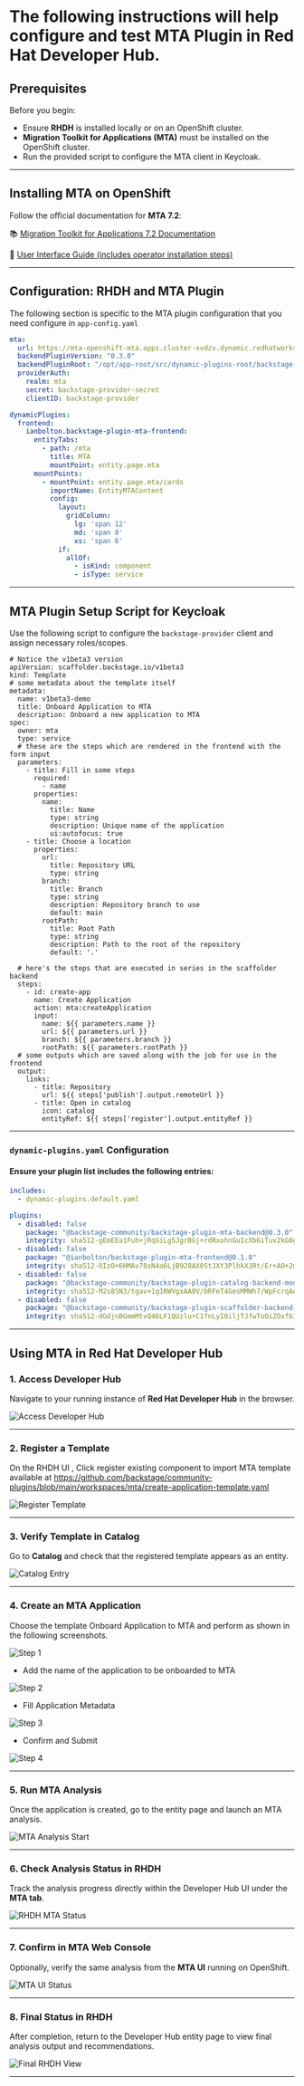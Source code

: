 
# The following instructions will help configure and test MTA Plugin in Red Hat Developer Hub.

## Prerequisites

Before you begin:

- Ensure **RHDH** is installed locally or on an OpenShift cluster.
- **Migration Toolkit for Applications (MTA)** must be installed on the OpenShift cluster.
- Run the provided script to configure the MTA client in Keycloak.

---

## Installing MTA on OpenShift

Follow the official documentation for **MTA 7.2**:

📚 [Migration Toolkit for Applications 7.2 Documentation](https://docs.redhat.com/en/documentation/migration_toolkit_for_applications/7.2/)

🔧 [User Interface Guide (includes operator installation steps)](https://docs.redhat.com/en/documentation/migration_toolkit_for_applications/7.2/html/user_interface_guide/index)

---

## Configuration: RHDH and MTA Plugin


The following section is specific to the MTA plugin configuration that you need configure in `app-config.yaml`

```yaml
mta:
  url: https://mta-openshift-mta.apps.cluster-xvdzv.dynamic.redhatworkshops.io
  backendPluginVersion: "0.3.0"
  backendPluginRoot: "/opt/app-root/src/dynamic-plugins-root/backstage-community-backstage-plugin-mta-backend-0.3.0"
  providerAuth:
    realm: mta
    secret: backstage-provider-secret
    clientID: backstage-provider

dynamicPlugins:
  frontend: 
    ianbolton.backstage-plugin-mta-frontend:
      entityTabs:
        - path: /mta
          title: MTA
          mountPoint: entity.page.mta
      mountPoints:
        - mountPoint: entity.page.mta/cards
          importName: EntityMTAContent
          config:
            layout:
              gridColumn:
                lg: 'span 12'
                md: 'span 8'
                xs: 'span 6'
            if:
              allOf:
                - isKind: component 
                - isType: service
```

---

## MTA Plugin Setup Script for Keycloak

Use the following script to configure the `backstage-provider` client and assign necessary roles/scopes.



```
# Notice the v1beta3 version
apiVersion: scaffolder.backstage.io/v1beta3
kind: Template
# some metadata about the template itself
metadata:
  name: v1beta3-demo
  title: Onboard Application to MTA
  description: Onboard a new application to MTA
spec:
  owner: mta
  type: service
  # these are the steps which are rendered in the frontend with the form input
  parameters:
    - title: Fill in some steps
      required:
        - name
      properties:
        name:
          title: Name
          type: string
          description: Unique name of the application
          ui:autofocus: true
    - title: Choose a location
      properties:
        url:
          title: Repository URL
          type: string
        branch: 
          title: Branch
          type: string
          description: Repository branch to use
          default: main
        rootPath: 
          title: Root Path
          type: string
          description: Path to the root of the repository
          default: '.'

  # here's the steps that are executed in series in the scaffolder backend
  steps:
    - id: create-app
      name: Create Application
      action: mta:createApplication
      input:
        name: ${{ parameters.name }}
        url: ${{ parameters.url }}
        branch: ${{ parameters.branch }}
        rootPath: ${{ parameters.rootPath }}
  # some outputs which are saved along with the job for use in the frontend
  output:
    links:
      - title: Repository
        url: ${{ steps['publish'].output.remoteUrl }}
      - title: Open in catalog
        icon: catalog
        entityRef: ${{ steps['register'].output.entityRef }}

```

---

### `dynamic-plugins.yaml` Configuration

#### Ensure your plugin list includes the following entries:

```yaml
includes:
  - dynamic-plugins.default.yaml

plugins: 
  - disabled: false
    package: "@backstage-community/backstage-plugin-mta-backend@0.3.0"
    integrity: sha512-gEmEEa1Fuh+jRqGiLg5JgrBGj+rdRxohnGuIcXb6iTuv2kG0gqkLHu/U1smm+rdBZ78h8lnbrCsEMPKwvjWs+A==
  - disabled: false
    package: "@ianbolton/backstage-plugin-mta-frontend@0.1.8"
    integrity: sha512-OIzO+6HMAv78sN4a6LjB928AX0StJXY3PlhkXJRt/Er+AO+2m2MGvTkS0QzZGvoBoquwQjV+s+CFWDnhrGCAAQ==
  - disabled: false
    package: "@backstage-community/backstage-plugin-catalog-backend-module-mta-entity-provider@0.2.0"
    integrity: sha512-M2s8SN3/tgav+1q1RWVgxAA0V/bRFeT4GesMMWh7/WpFcrqAe65fUJ1YrTPeDavtjW27YE/RZCjwdM9xtPoc5w==
  - disabled: false
    package: "@backstage-community/backstage-plugin-scaffolder-backend-module-mta@0.3.0"
    integrity: sha512-dGdjnBGmmMtvQ46LF1QUzlu+C1fnLyI0iljTJfwToOiZOxfb1vl/1gsPfT74kLSit1fYLPm8N+weS0i5+NqS8A==
```

---

## Using MTA in Red Hat Developer Hub

### 1. Access Developer Hub

Navigate to your running instance of **Red Hat Developer Hub** in the browser.

![Access Developer Hub](https://github.com/user-attachments/assets/f79d7c2a-9e94-4e40-ab13-4469646d89c0)

---

### 2. Register a Template

On the RHDH UI , Click register existing component to import MTA template available at https://github.com/backstage/community-plugins/blob/main/workspaces/mta/create-application-template.yaml 

![Register Template](https://github.com/user-attachments/assets/60d552a6-c7bb-4f41-818f-c21b3c606ed6)

---

### 3. Verify Template in Catalog

Go to **Catalog** and check that the registered template appears as an entity.

![Catalog Entry](https://github.com/user-attachments/assets/ed6bcb3d-9add-402f-bb80-efcaeb5d7dd3)

---

### 4. Create an MTA Application

Choose the template Onboard Application to MTA and perform as shown in the following screenshots.

![Step 1](https://github.com/user-attachments/assets/1319ef91-a256-40a4-88b5-2cd0118722dd)

* Add the name of the application to be onboarded to MTA
  
![Step 2](https://github.com/user-attachments/assets/c05e6e96-01a3-46e7-9fd5-a785af3f1554)

* Fill Application Metadata
  
![Step 3](https://github.com/user-attachments/assets/917a00eb-a542-4b89-911e-b82b3385fcb9)

* Confirm and Submit
  
![Step 4](https://github.com/user-attachments/assets/6459e10d-9d63-4ae5-8e0d-a94bd7a9cbab)

---

### 5. Run MTA Analysis

Once the application is created, go to the entity page and launch an MTA analysis.

![MTA Analysis Start](https://github.com/user-attachments/assets/f4e87581-1eb9-4f7c-929b-d23b94458aa7)

---

### 6. Check Analysis Status in RHDH

Track the analysis progress directly within the Developer Hub UI under the **MTA tab**.

![RHDH MTA Status](https://github.com/user-attachments/assets/3586774f-15f9-43e7-b683-4fe13a719fb2)

---

### 7. Confirm in MTA Web Console

Optionally, verify the same analysis from the **MTA UI** running on OpenShift.

![MTA UI Status](https://github.com/user-attachments/assets/5aba2bca-10b6-43c8-b880-5bcf5a3ea9ee)

---

### 8. Final Status in RHDH

After completion, return to the Developer Hub entity page to view final analysis output and recommendations.

![Final RHDH View](https://github.com/user-attachments/assets/195cc34f-6b54-49a2-9332-033ac371a936)

---





